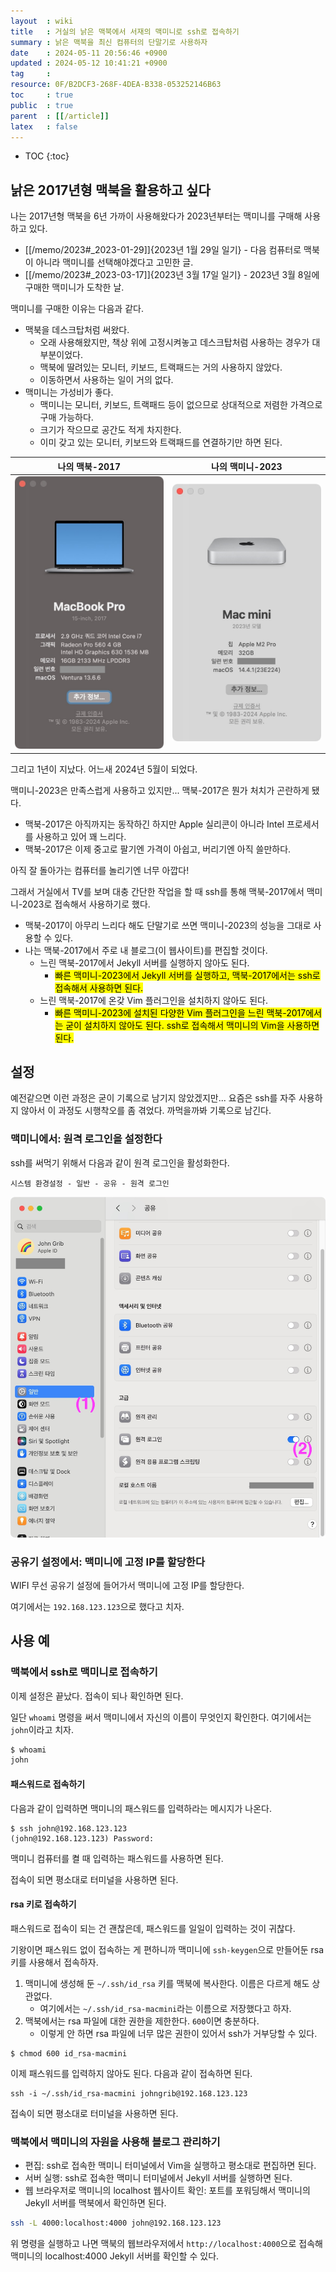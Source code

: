 ```yaml
---
layout  : wiki
title   : 거실의 낡은 맥북에서 서재의 맥미니로 ssh로 접속하기
summary : 낡은 맥북을 최신 컴퓨터의 단말기로 사용하자
date    : 2024-05-11 20:56:46 +0900
updated : 2024-05-12 10:41:21 +0900
tag     : 
resource: 0F/B2DCF3-268F-4DEA-B338-053252146B63
toc     : true
public  : true
parent  : [[/article]]
latex   : false
---
```

* TOC
{:toc}

## 낡은 2017년형 맥북을 활용하고 싶다

나는 2017년형 맥북을 6년 가까이 사용해왔다가 2023년부터는 맥미니를 구매해 사용하고 있다.

- [[/memo/2023#_2023-01-29]]{2023년 1월 29일 일기} - 다음 컴퓨터로 맥북이 아니라 맥미니를 선택해야겠다고 고민한 글.
- [[/memo/2023#_2023-03-17]]{2023년 3월 17일 일기} - 2023년 3월 8일에 구매한 맥미니가 도착한 날.

맥미니를 구매한 이유는 다음과 같다.

- 맥북을 데스크탑처럼 써왔다.
    - 오래 사용해왔지만, 책상 위에 고정시켜놓고 데스크탑처럼 사용하는 경우가 대부분이었다.
    - 맥북에 딸려있는 모니터, 키보드, 트랙패드는 거의 사용하지 않았다.
    - 이동하면서 사용하는 일이 거의 없다.
- 맥미니는 가성비가 좋다.
    - 맥미니는 모니터, 키보드, 트랙패드 등이 없으므로 상대적으로 저렴한 가격으로 구매 가능하다.
    - 크기가 작으므로 공간도 적게 차지한다.
    - 이미 갖고 있는 모니터, 키보드와 트랙패드를 연결하기만 하면 된다.

| 나의 맥북-2017                                                              | 나의 맥미니-2023                                                        |
|-----------------------------------------------------------------------------|-------------------------------------------------------------------------|
| ![]( /resource/0F/B2DCF3-268F-4DEA-B338-053252146B63/macbook-pro-2017.jpg ) | ![]( /resource/0F/B2DCF3-268F-4DEA-B338-053252146B63/macmini-2023.jpg ) |

그리고 1년이 지났다. 어느새 2024년 5월이 되었다.

맥미니-2023은 만족스럽게 사용하고 있지만... 맥북-2017은 뭔가 처치가 곤란하게 됐다.

- 맥북-2017은 아직까지는 동작하긴 하지만 Apple 실리콘이 아니라 Intel 프로세서를 사용하고 있어 꽤 느리다.
- 맥북-2017은 이제 중고로 팔기엔 가격이 아쉽고, 버리기엔 아직 쓸만하다.

아직 잘 돌아가는 컴퓨터를 놀리기엔 너무 아깝다!

그래서 거실에서 TV를 보며 대충 간단한 작업을 할 때 ssh를 통해 맥북-2017에서 맥미니-2023로 접속해서 사용하기로 했다.

- 맥북-2017이 아무리 느리다 해도 단말기로 쓰면 맥미니-2023의 성능을 그대로 사용할 수 있다.
- 나는 맥북-2017에서 주로 내 블로그(이 웹사이트)를 편집할 것이다.
    - 느린 맥북-2017에서 Jekyll 서버를 실행하지 않아도 된다.
        - <mark>빠른 맥미니-2023에서 Jekyll 서버를 실행하고, 맥북-2017에서는 ssh로 접속해서 사용하면 된다.</mark>
    - 느린 맥북-2017에 온갖 Vim 플러그인을 설치하지 않아도 된다.
        - <mark>빠른 맥미니-2023에 설치된 다양한 Vim 플러그인을 느린 맥북-2017에서는 굳이 설치하지 않아도 된다. ssh로 접속해서 맥미니의 Vim을 사용하면 된다.</mark>

## 설정

예전같으면 이런 과정은 굳이 기록으로 남기지 않았겠지만...
요즘은 ssh를 자주 사용하지 않아서 이 과정도 시행착오를 좀 겪었다. 까먹을까봐 기록으로 남긴다.

### 맥미니에서: 원격 로그인을 설정한다

ssh를 써먹기 위해서 다음과 같이 원격 로그인을 활성화한다.

`시스템 환경설정 - 일반 - 공유 - 원격 로그인`

![]( /resource/0F/B2DCF3-268F-4DEA-B338-053252146B63/macmini-share-login.jpg )

### 공유기 설정에서: 맥미니에 고정 IP를 할당한다

WIFI 무선 공유기 설정에 들어가서 맥미니에 고정 IP를 할당한다.

여기에서는 `192.168.123.123`으로 했다고 치자.

## 사용 예
### 맥북에서 ssh로 맥미니로 접속하기

이제 설정은 끝났다. 접속이 되나 확인하면 된다.

일단 `whoami` 명령을 써서 맥미니에서 자신의 이름이 무엇인지 확인한다. 여기에서는 `john`이라고 치자.

```bash
$ whoami
john
```

#### 패스워드로 접속하기

다음과 같이 입력하면 맥미니의 패스워드를 입력하라는 메시지가 나온다.

```
$ ssh john@192.168.123.123
(john@192.168.123.123) Password:
```

맥미니 컴퓨터를 켤 때 입력하는 패스워드를 사용하면 된다.

접속이 되면 평소대로 터미널을 사용하면 된다.

#### rsa 키로 접속하기

패스워드로 접속이 되는 건 괜찮은데, 패스워드를 일일이 입력하는 것이 귀찮다.

기왕이면 패스워드 없이 접속하는 게 편하니까 맥미니에 `ssh-keygen`으로 만들어둔 rsa 키를 사용해서 접속하자.

1. 맥미니에 생성해 둔 `~/.ssh/id_rsa` 키를 맥북에 복사한다. 이름은 다르게 해도 상관없다.
    - 여기에서는 `~/.ssh/id_rsa-macmini`라는 이름으로 저장했다고 하자.
2. 맥북에서는 rsa 파일에 대한 권한을 제한한다. `600`이면 충분하다.
    - 이렇게 안 하면 rsa 파일에 너무 많은 권한이 있어서 ssh가 거부당할 수 있다.

```
$ chmod 600 id_rsa-macmini
```

이제 패스워드를 입력하지 않아도 된다. 다음과 같이 접속하면 된다.

```
ssh -i ~/.ssh/id_rsa-macmini johngrib@192.168.123.123
```

접속이 되면 평소대로 터미널을 사용하면 된다.

### 맥북에서 맥미니의 자원을 사용해 블로그 관리하기

- 편집: ssh로 접속한 맥미니 터미널에서 Vim을 실행하고 평소대로 편집하면 된다.
- 서버 실행: ssh로 접속한 맥미니 터미널에서 Jekyll 서버를 실행하면 된다.
- 웹 브라우저로 맥미니의 localhost 웹사이트 확인: 포트를 포워딩해서 맥미니의 Jekyll 서버를 맥북에서 확인하면 된다.

```bash
ssh -L 4000:localhost:4000 john@192.168.123.123
```

위 명령을 실행하고 나면 맥북의 웹브라우저에서 `http://localhost:4000`으로 접속해 맥미니의 localhost:4000 Jekyll 서버를 확인할 수 있다.

